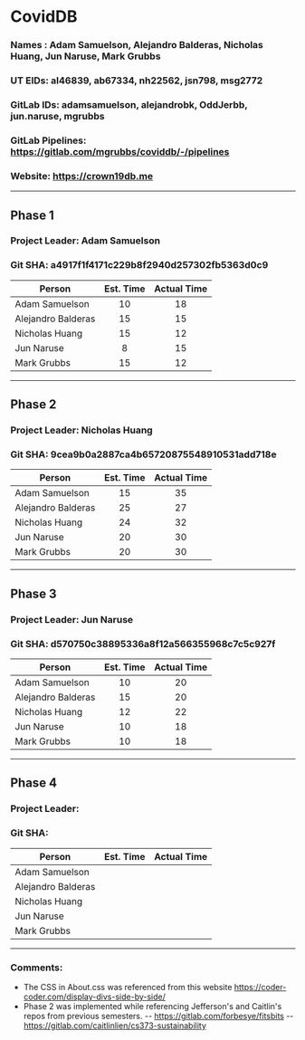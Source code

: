 # CovidDB

### Names : Adam Samuelson, Alejandro Balderas, Nicholas Huang, Jun Naruse, Mark Grubbs
### UT EIDs: al46839, ab67334, nh22562, jsn798, msg2772
### GitLab IDs: adamsamuelson, alejandrobk, OddJerbb, jun.naruse, mgrubbs
### GitLab Pipelines: https://gitlab.com/mgrubbs/coviddb/-/pipelines
### Website: https://crown19db.me
___
## Phase 1
### Project Leader: Adam Samuelson
### Git SHA: a4917f1f4171c229b8f2940d257302fb5363d0c9

| Person | Est. Time | Actual Time |
| ------ | :---------: | :-----------: |
| Adam Samuelson | 10 | 18 |
| Alejandro Balderas | 15 | 15 |
| Nicholas Huang | 15 | 12 |
| Jun Naruse | 8 | 15 |
| Mark Grubbs | 15 | 12 |
___
## Phase 2
### Project Leader: Nicholas Huang
### Git SHA: 9cea9b0a2887ca4b65720875548910531add718e

| Person | Est. Time | Actual Time |
| ------ | :---------: | :-----------: |
| Adam Samuelson | 15 | 35 |
| Alejandro Balderas | 25 | 27 |
| Nicholas Huang | 24 | 32 |
| Jun Naruse | 20 | 30 |
| Mark Grubbs | 20 | 30 |
___
## Phase 3
### Project Leader: Jun Naruse
### Git SHA: d570750c38895336a8f12a566355968c7c5c927f

| Person | Est. Time | Actual Time |
| ------ | :---------: | :-----------: |
| Adam Samuelson | 10 | 20 |
| Alejandro Balderas | 15 | 20 |
| Nicholas Huang | 12 | 22 |
| Jun Naruse | 10 | 18 |
| Mark Grubbs | 10 | 18 |
___
## Phase 4
### Project Leader: 
### Git SHA:

| Person | Est. Time | Actual Time |
| ------ | :---------: | :-----------: |
| Adam Samuelson |  |  |
| Alejandro Balderas |  |  |
| Nicholas Huang |  |  |
| Jun Naruse |  |  |
| Mark Grubbs |  |  |
___
### Comments:
- The CSS in About.css was referenced from this website https://coder-coder.com/display-divs-side-by-side/
- Phase 2 was implemented while referencing Jefferson's and Caitlin's repos from previous semesters.
-- https://gitlab.com/forbesye/fitsbits
-- https://gitlab.com/caitlinlien/cs373-sustainability
